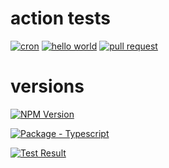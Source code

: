 # action tests

[![cron](https://github.com/AzizSaidani/githubactions/workflows/Cron%20Example/badge.svg)](https://github.com/AzizSaidani/githubactions/actions/workflows/cron.yml "GitHub Actions workflow status")
[![hello world](https://github.com/AzizSaidani/githubactions/workflows/Hello%20World/badge.svg)](https://github.com/AzizSaidani/githubactions/actions/workflows/hello-world.yml "GitHub Actions workflow status")
[![pull request](https://github.com/AzizSaidani/githubactions/workflows/Pull%20Request%20Example/badge.svg)](https://github.com/AzizSaidani/githubactions/actions/workflows/pull-request.yml "GitHub Actions workflow status")


# versions
[![NPM Version](https://img.shields.io/badge/dynamic/json?label=node&query=%24.volta%5B%22node%22%5D&url=https%3A%2F%2Fraw.githubusercontent.com%2FAzizSaidani%2Fgithubactions%2Fmaster%2Fpackage.json)](https://nodejs.org "Go to Node.js homepage")

[![Package - Typescript](https://img.shields.io/github/package-json/dependency-version/AzizSaidani/githubactions/dev/typescript?logo=typescript&logoColor=white)](https://www.npmjs.com/package/typescript "Go to TypeScript on NPM")

[![Test Result](https://img.shields.io/badge/dynamic/json?label=Test%20Result&query=$.testResult&url=https%3A%2F%2Fraw.githubusercontent.com%2FAzizSaidani%2Fgithubactions%2Fmaster%2Fpackage.json)](https://github.com/AzizSaidani/githubactions)







